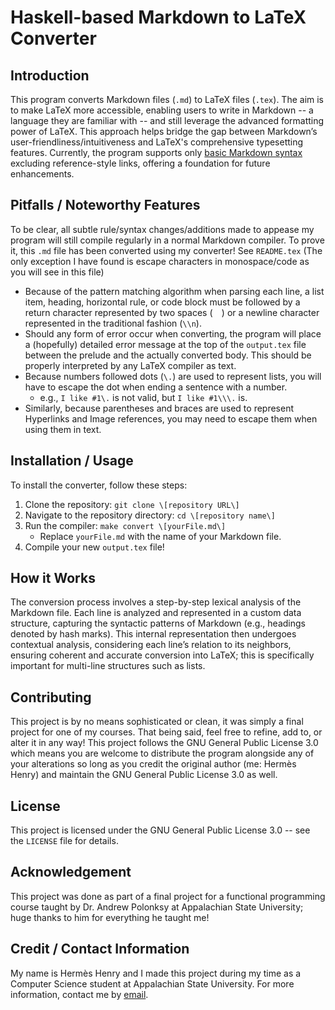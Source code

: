 # Haskell-based Markdown to LaTeX Converter  

## Introduction  
This program converts Markdown files \(`.md`\) to LaTeX files \(`.tex`\). The aim is to make LaTeX more accessible, enabling users to write in Markdown -- a language they are familiar with -- and still leverage the advanced formatting power of LaTeX. This approach helps bridge the gap between Markdown’s user-friendliness/intuitiveness and LaTeX's comprehensive typesetting features.
Currently, the program supports only [basic Markdown syntax](https://www.markdownguide.org/basic-syntax/) excluding reference-style links, offering a foundation for future enhancements.

## Pitfalls / Noteworthy Features  
To be clear, all subtle rule/syntax changes/additions made to appease my program will still compile regularly in a normal Markdown compiler. To prove it, this `.md` file has been converted using my converter! See `README.tex` \(The only exception I have found is escape characters in monospace/code as you will see in this file\)
- Because of the pattern matching algorithm when parsing each line, a list item, heading, horizontal rule, or code block must be followed by a return character represented by two spaces \(`  `\) or a newline character represented in the traditional fashion \(`\\n`\).  
- Should any form of error occur when converting, the program will place a \(hopefully\) detailed error message at the top of the `output.tex` file between the prelude and the actually converted body. This should be properly interpreted by any LaTeX compiler as text.  
- Because numbers followed dots \(`\.`\) are used to represent lists, you will have to escape the dot when ending a sentence with a number.  
    + e.g., `I like #1\.` is not valid, but `I like #1\\\.` is.  
- Similarly, because parentheses and braces are used to represent Hyperlinks and Image references, you may need to escape them when using them in text.  

## Installation / Usage  
To install the converter, follow these steps:
1. Clone the repository: `git clone \[repository URL\]`  
2. Navigate to the repository directory: `cd \[repository name\]`  
3. Run the compiler: `make convert \[yourFile.md\]`  
    * Replace `yourFile.md` with the name of your Markdown file.  
5. Compile your new `output.tex` file!  

## How it Works  
The conversion process involves a step-by-step lexical analysis of the Markdown file. Each line is analyzed and represented in a custom data structure, capturing the syntactic patterns of Markdown \(e.g., headings denoted by hash marks\). This internal representation then undergoes contextual analysis, considering each line’s relation to its neighbors, ensuring coherent and accurate conversion into LaTeX; this is specifically important for multi-line structures such as lists.

## Contributing  
This project is by no means sophisticated or clean, it was simply a final project for one of my courses. That being said, feel free to refine, add to, or alter it in any way! This project follows the GNU General Public License 3\.0 which means you are welcome to distribute the program alongside any of your alterations so long as you credit the original author \(me: Hermès Henry\) and maintain the GNU General Public License 3\.0 as well.

## License  
This project is licensed under the GNU General Public License 3\.0 -- see the `LICENSE` file for details.

## Acknowledgement  
This project was done as part of a final project for a functional programming course taught by Dr. Andrew Polonksy at Appalachian State University; huge thanks to him for everything he taught me!

## Credit / Contact Information  
My name is Hermès Henry and I made this project during my time as a Computer Science student at Appalachian State University.
For more information, contact me by [email](mailto:henryhe@appstate.edu)\.
